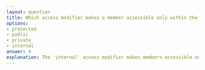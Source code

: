 ```yaml
---
layout: question
title: Which access modifier makes a member accessible only within the same assembly?
options:
- protected
- public
- private
- internal
answer: 4
explanation: The 'internal' access modifier makes members accessible only within the same assembly. It provides more access than private but less than public, being assembly-scoped.
---
```

